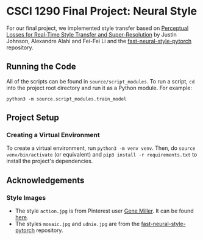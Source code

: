 # CSCI 1290 Final Project: Neural Style

For our final project, we implemented style transfer based on [Perceptual Losses for Real-Time Style Transfer
and Super-Resolution](https://cs.stanford.edu/people/jcjohns/eccv16/) by Justin Johnson, Alexandre Alahi and Fei-Fei Li and the [fast-neural-style-pytorch](https://github.com/rrmina/fast-neural-style-pytorch) repository.

## Running the Code

All of the scripts can be found in `source/script_modules`. To run a script, `cd` into the project root directory and run it as a Python module. For example:

```
python3 -m source.script_modules.train_model
```

## Project Setup

### Creating a Virtual Environment

To create a virtual environment, run `python3 -m venv venv`. Then, do `source venv/bin/activate` (or equivalent) and `pip3 install -r requirements.txt` to install the project's dependencies.

## Acknowledgements

### Style Images

- The style `action.jpg` is from Pinterest user [Gene Miller](https://www.pinterest.com/vilstef01/_saved/). It can be found [here](https://i.pinimg.com/originals/07/d9/60/07d960c5db5d25176b379ee615fd624e.jpg).
- The styles `mosaic.jpg` and `udnie.jpg` are from the [fast-neural-style-pytorch](https://github.com/rrmina/fast-neural-style-pytorch) repository.
